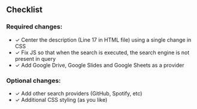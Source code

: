 ## Checklist

### Required changes:
- ✓ Center the description (Line 17 in HTML file) using a single change in CSS
- ✓ Fix JS so that when the search is executed, the search engine is not present in query
- ✓  Add Google Drive, Google Slides and Google Sheets as a provider

### Optional changes:
- ✓ Add other search providers (GitHub, Spotify, etc)
- ✓ Additional CSS styling (as you like)
